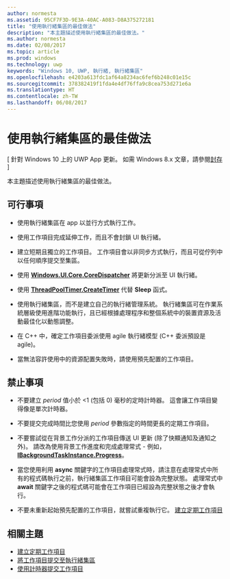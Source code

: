 ```yaml
---
author: normesta
ms.assetid: 95CF7F3D-9E3A-40AC-A083-D8A375272181
title: "使用執行緒集區的最佳做法"
description: "本主題描述使用執行緒集區的最佳做法。"
ms.author: normesta
ms.date: 02/08/2017
ms.topic: article
ms.prod: windows
ms.technology: uwp
keywords: "Windows 10, UWP, 執行緒, 執行緒集區"
ms.openlocfilehash: e4203a613fdc1af64a8234ac6fef6b248c01e15c
ms.sourcegitcommit: 378382419f1fda4e4df76ffa9c8cea753d271e6a
ms.translationtype: HT
ms.contentlocale: zh-TW
ms.lasthandoff: 06/08/2017
---
```

# <a name="best-practices-for-using-the-thread-pool"></a>使用執行緒集區的最佳做法

\[ 針對 Windows 10 上的 UWP App 更新。 如需 Windows 8.x 文章，請參閱[封存](http://go.microsoft.com/fwlink/p/?linkid=619132) \]


本主題描述使用執行緒集區的最佳做法。

## <a name="dos"></a>可行事項


-   使用執行緒集區在 app 以並行方式執行工作。

-   使用工作項目完成延伸工作，而且不會封鎖 UI 執行緒。

-   建立短期且獨立的工作項目。 工作項目會以非同步方式執行，而且可從佇列中以任何順序提交至集區。

-   使用 [**Windows.UI.Core.CoreDispatcher**](https://msdn.microsoft.com/library/windows/apps/BR208211) 將更新分派至 UI 執行緒。

-   使用 [**ThreadPoolTimer.CreateTimer**](https://msdn.microsoft.com/library/windows/apps/Hh967921) 代替 **Sleep** 函式。

-   使用執行緒集區，而不是建立自己的執行緒管理系統。 執行緒集區可在作業系統層級使用進階功能執行，且已經根據處理程序和整個系統中的裝置資源及活動最佳化以動態調整。

-   在 C++ 中，確定工作項目委派使用 agile 執行緒模型 (C++ 委派預設是 agile)。

-   當無法容許使用中的資源配置失敗時，請使用預先配置的工作項目。

## <a name="donts"></a>禁止事項


-   不要建立 *period* 值小於 &lt;1 (包括 0) 毫秒的定時計時器。 這會讓工作項目變得像是單次計時器。

-   不要提交完成時間比您使用 *period* 參數指定的時間更長的定期工作項目。

-   不要嘗試從在背景工作分派的工作項目傳送 UI 更新 (除了快顯通知及通知之外)。 請改為使用背景工作進度和完成處理常式 - 例如，[**IBackgroundTaskInstance.Progress**](https://msdn.microsoft.com/library/windows/apps/BR224800)。

-   當您使用利用 **async** 關鍵字的工作項目處理常式時，請注意在處理常式中所有的程式碼執行之前，執行緒集區工作項目可能會設為完整狀態。 處理常式中 **await** 關鍵字之後的程式碼可能會在工作項目已經設為完整狀態之後才會執行。

-   不要未重新起始預先配置的工作項目，就嘗試重複執行它。 [建立定期工作項目](create-a-periodic-work-item.md)

## <a name="related-topics"></a>相關主題


* [建立定期工作項目](create-a-periodic-work-item.md)
* [將工作項目提交至執行緒集區](submit-a-work-item-to-the-thread-pool.md)
* [使用計時器提交工作項目](use-a-timer-to-submit-a-work-item.md)
